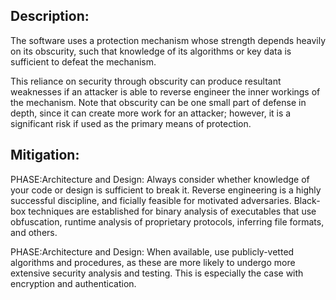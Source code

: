 ## Description:

The software uses a protection mechanism whose strength depends heavily on its obscurity, such that knowledge of its algorithms or key data is sufficient to defeat the mechanism.

This reliance on security through obscurity can produce resultant weaknesses if an attacker is able to reverse engineer the inner workings of the mechanism. Note that obscurity can be one small part of defense in depth, since it can create more work for an attacker; however, it is a significant risk if used as the primary means of protection.

## Mitigation:


PHASE:Architecture and Design:
Always consider whether knowledge of your code or design is sufficient to break it. Reverse engineering is a highly successful discipline, and ficially feasible for motivated adversaries. Black-box techniques are established for binary analysis of executables that use obfuscation, runtime analysis of proprietary protocols, inferring file formats, and others.

PHASE:Architecture and Design:
When available, use publicly-vetted algorithms and procedures, as these are more likely to undergo more extensive security analysis and testing. This is especially the case with encryption and authentication.

